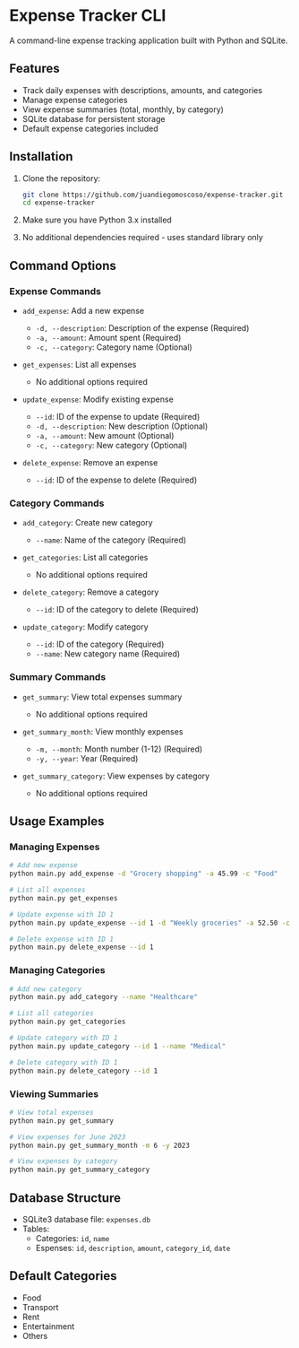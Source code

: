 # Expense Tracker CLI

A command-line expense tracking application built with Python and SQLite.

## Features
- Track daily expenses with descriptions, amounts, and categories
- Manage expense categories
- View expense summaries (total, monthly, by category)
- SQLite database for persistent storage
- Default expense categories included

## Installation
1. Clone the repository:
    ```bash
    git clone https://github.com/juandiegomoscoso/expense-tracker.git
    cd expense-tracker
    ```

2. Make sure you have Python 3.x installed
3. No additional dependencies required - uses standard library only

## Command Options

### Expense Commands
- `add_expense`: Add a new expense
    - `-d, --description`: Description of the expense (Required)
    - `-a, --amount`: Amount spent (Required)
    - `-c, --category`: Category name (Optional)

- `get_expenses`: List all expenses
    - No additional options required

- `update_expense`: Modify existing expense
    - `--id`: ID of the expense to update (Required)
    - `-d, --description`: New description (Optional)
    - `-a, --amount`: New amount (Optional)
    - `-c, --category`: New category (Optional)

- `delete_expense`: Remove an expense
    - `--id`: ID of the expense to delete (Required)

### Category Commands
- `add_category`: Create new category
    - `--name`: Name of the category (Required)

- `get_categories`: List all categories
    - No additional options required

- `delete_category`: Remove a category
    - `--id`: ID of the category to delete (Required)

- `update_category`: Modify category
    - `--id`: ID of the category (Required)
    - `--name`: New category name (Required)

### Summary Commands
- `get_summary`: View total expenses summary
    - No additional options required

- `get_summary_month`: View monthly expenses
    - `-m, --month`: Month number (1-12) (Required)
    - `-y, --year`: Year (Required)

- `get_summary_category`: View expenses by category
    - No additional options required

## Usage Examples

### Managing Expenses
```bash
# Add new expense
python main.py add_expense -d "Grocery shopping" -a 45.99 -c "Food"

# List all expenses
python main.py get_expenses

# Update expense with ID 1
python main.py update_expense --id 1 -d "Weekly groceries" -a 52.50 -c "Food"

# Delete expense with ID 1
python main.py delete_expense --id 1
```

### Managing Categories
```bash
# Add new category
python main.py add_category --name "Healthcare"

# List all categories
python main.py get_categories

# Update category with ID 1
python main.py update_category --id 1 --name "Medical"

# Delete category with ID 1
python main.py delete_category --id 1
```

### Viewing Summaries
```bash
# View total expenses
python main.py get_summary

# View expenses for June 2023
python main.py get_summary_month -m 6 -y 2023

# View expenses by category
python main.py get_summary_category
```

## Database Structure
- SQLite3 database file: `expenses.db`
- Tables:
    - Categories: `id`, `name`
    - Espenses: `id`, `description`, `amount`, `category_id`, `date`

## Default Categories
- Food
- Transport
- Rent
- Entertainment
- Others